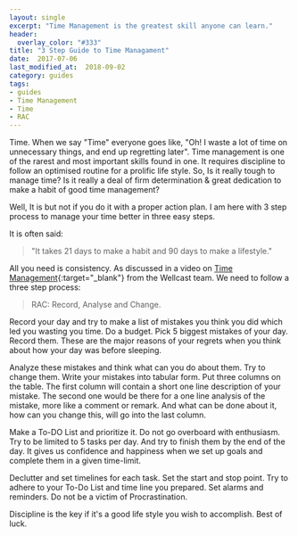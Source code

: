 ```yaml
---
layout: single
excerpt: "Time Management is the greatest skill anyone can learn."
header:
  overlay_color: "#333"
title: "3 Step Guide to Time Managament"
date:  2017-07-06
last_modified_at:  2018-09-02
category: guides
tags: 
- guides
- Time Management
- Time
- RAC
---
```



Time. When we say "Time" everyone goes like, "Oh! I waste a lot of time on unnecessary things, and end up regretting later". Time management is one of the rarest and most important skills found in one. It requires discipline to follow an optimised routine for a prolific life style. So, Is it really tough to manage time? Is it really a deal of firm determination & great dedication to make a habit of good time management?

Well, It is but not if you do it with a proper action plan. I am here with 3 step process to manage your time better in three easy steps.

It is often said:

>"It takes 21 days to make a habit and 90 days to make a lifestyle."

All you need is consistency. As discussed in a video on [Time Management](https://www.youtube.com/watch?v=VUk6LXRZMMk){:target="_blank"} from the Wellcast team. We need to follow a three step process:

>RAC: Record, Analyse and Change.

Record your day and try to make a list of mistakes you think you did which led you wasting you time. Do a budget. Pick 5 biggest mistakes of your day. Record them. These are the major reasons of your regrets when you think about how your day was before sleeping.

Analyze these mistakes and think what can you do about them. Try to change them. Write your mistakes into tabular form. Put three columns on the table. The first column will contain a short one line description of your mistake. The second one would be there for a one line analysis of the mistake, more like a comment or remark. And what can be done about it, how can you change this, will go into the last column.

Make a To-DO List and prioritize it. Do not go overboard with enthusiasm. Try to be limited to 5 tasks per day. And try to finish them by the end of the day. It gives us confidence and happiness when we set up goals and complete them in a given time-limit.

Declutter and set timelines for each task. Set the start and stop point. Try to adhere to your To-Do List and time line you prepared. Set alarms and reminders. Do not be a victim of Procrastination.

Discipline is the key if it's a good life style you wish to accomplish.
Best of luck.
